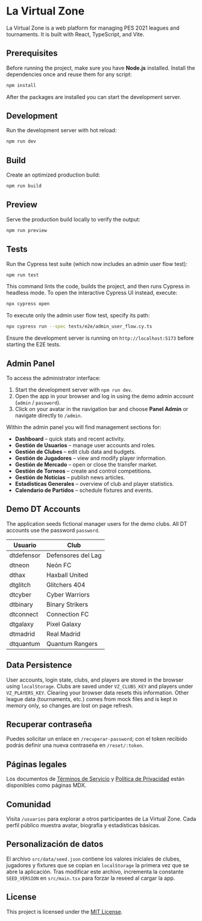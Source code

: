 # La Virtual Zone

La Virtual Zone is a web platform for managing PES 2021 leagues and tournaments. It is built with React, TypeScript, and Vite.

## Prerequisites

Before running the project, make sure you have **Node.js** installed. Install the dependencies once and reuse them for any script:

```bash
npm install
```

After the packages are installed you can start the development server.

## Development

Run the development server with hot reload:

```bash
npm run dev
```

## Build

Create an optimized production build:

```bash
npm run build
```

## Preview

Serve the production build locally to verify the output:

```bash
npm run preview
```
## Tests

Run the Cypress test suite (which now includes an admin user flow test):

```bash
npm run test
```

This command lints the code, builds the project, and then runs Cypress in
headless mode. To open the interactive Cypress UI instead, execute:

```bash
npx cypress open
```

To execute only the admin user flow test, specify its path:

```bash
npx cypress run --spec tests/e2e/admin_user_flow.cy.ts
```

Ensure the development server is running on `http://localhost:5173` before
starting the E2E tests.

## Admin Panel

To access the administrator interface:

1. Start the development server with `npm run dev`.
2. Open the app in your browser and log in using the demo admin account (`admin` / `password`).
3. Click on your avatar in the navigation bar and choose **Panel Admin** or navigate directly to `/admin`.

Within the admin panel you will find management sections for:

- **Dashboard** – quick stats and recent activity.
- **Gestión de Usuarios** – manage user accounts and roles.
- **Gestión de Clubes** – edit club data and budgets.
- **Gestión de Jugadores** – view and modify player information.
- **Gestión de Mercado** – open or close the transfer market.
- **Gestión de Torneos** – create and control competitions.
- **Gestión de Noticias** – publish news articles.
- **Estadísticas Generales** – overview of club and player statistics.
- **Calendario de Partidos** – schedule fixtures and events.

## Demo DT Accounts

The application seeds fictional manager users for the demo clubs. All DT accounts use the password `password`.

| Usuario | Club |
|---------|-----------------------|
| dtdefensor | Defensores del Lag |
| dtneon | Neón FC |
| dthax | Haxball United |
| dtglitch | Glitchers 404 |
| dtcyber | Cyber Warriors |
| dtbinary | Binary Strikers |
| dtconnect | Connection FC |
| dtgalaxy | Pixel Galaxy |
| dtmadrid | Real Madrid |
| dtquantum | Quantum Rangers |

## Data Persistence

User accounts, login state, clubs, and players are stored in the browser using `localStorage`. Clubs are saved under `VZ_CLUBS_KEY` and players under `VZ_PLAYERS_KEY`. Clearing your browser data resets this information. Other league data (tournaments, etc.) comes from mock files and is kept in memory only, so changes are lost on page refresh.

## Recuperar contraseña

Puedes solicitar un enlace en `/recuperar-password`; con el token recibido podrás definir una nueva contraseña en `/reset/:token`.

## Páginas legales

Los documentos de [Términos de Servicio](/terminos) y [Política de Privacidad](/privacidad) están disponibles como páginas MDX.

## Comunidad

Visita `/usuarios` para explorar a otros participantes de La Virtual Zone. Cada perfil público muestra avatar, biografía y estadísticas básicas.

## Personalización de datos

El archivo `src/data/seed.json` contiene los valores iniciales de clubes, jugadores y fixtures que se copian en `localStorage` la primera vez que se abre la aplicación. Tras modificar este archivo, incrementa la constante `SEED_VERSION` en `src/main.tsx` para forzar la reseed al cargar la app.

## License

This project is licensed under the [MIT License](LICENSE).
